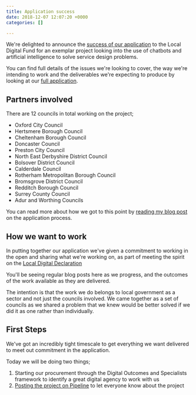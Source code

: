 ```yaml
---
title: Application success
date: 2018-12-07 12:07:20 +0000
categories: []

---
```

We're delighted to announce the [success of our application](https://localdigital.gov.uk/funding/oxford-city-council/ "Oxford City Council bid to Local Digital Fund") to the Local Digital Fund for an exemplar project looking into the use of chatbots and artificial intelligence to solve service design problems.

You can find full details of the issues we're looking to cover, the way we're intending to work and the deliverables we're expecting to produce by looking at our [full application](/full-application "Full application to the Local Digital Fund").

## Partners involved

There are 12 councils in total working on the project;

* Oxford City Council
* Hertsmere Borough Council
* Cheltenham Borough Council
* Doncaster Council
* Preston City Council
* North East Derbyshire District Council
* Bolsover District Council
* Calderdale Council
* Rotherham Metropolitan Borough Council
* Bromsgrove District Council
* Redditch Borough Council
* Surrey County Council
* Adur and Worthing Councils

You can read more about how we got to this point by [reading my blog post](https://digital.oxford.gov.uk/blog/2018/11/15/collaboration-is-difficult-let-s-do-more-of-it "Collaboration is everywhere - Local Digital Fund application") on the application process.

## How we want to work

In putting together our application we've given a commitment to working in the open and sharing what we're working on, as part of meeting the spirit on the [Local Digital Declaration](https://localdigital.gov.uk/declaration/ "Local Digital Declaration")

You'll be seeing regular blog posts here as we progress, and the outcomes of the work available as they are delivered.

The intention is that the work we do belongs to local government as a sector and not just the councils involved. We came together as a set of councils as we shared a problem that we knew would be better solved if we did it as one rather than individually.

## First Steps

We've got an incredibly tight timescale to get everything we want delivered to meet out commitment in the application.

Today we will be doing two things;

1. Starting our procurement through the Digital Outcomes and Specialists framework to identify a great digital agency to work with us
2. [Posting the project on Pipeline](https://pipeline.localgov.digital/wiki/227 "Pipeline project info") to let everyone know about the project